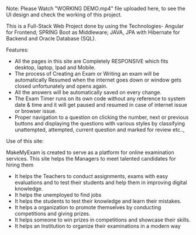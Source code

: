 Note: Please Watch "WORKING DEMO.mp4" file uploaded here, to see the UI design and check the working of this project.


This is a Full-Stack Web Project done by using the Technologies- Angular for Frontend; SPRING Boot as Middleware; JAVA, JPA with Hibernate for Backend and Oracle Database (SQL). 
  
    
Features:
-	All the pages in this site are Completely RESPONSIVE which fits desktop, laptop, Ipad and Mobile.
-	The process of Creating an Exam or Writing an exam will be automatically Resumed when the internet goes down or window gets closed unfortunately and opens again.
- All the answers will be automatically saved on every change.
-	The Exam Timer runs on its own code without any reference to system date & time and it will get paused and resumed in case of internet issue or browser issue.
-	Proper navigation to a question on clicking the number, next or previous buttons and displaying the questions with various styles by classifying unattempted, attempted, current question and marked for review etc..,
 

Use of this site:

MakeMyExam is created to serve as a platform for online examination services. 
 This site helps the Managers to meet talented candidates for hiring them
- It helps the Teachers to conduct assignments, exams with easy evaluations and to test their students and help them in improving digital knowledge.
-	It helps the unemployed to find jobs
-	It helps the students to test their knowledge and learn their mistakes.
-	It helps a organization to promote themselves by conducting competitions and giving prizes.
-	It helps someone to win prizes in competitions and showcase their skills.
-	It helps an Institution to organize their examinations in a modern way

